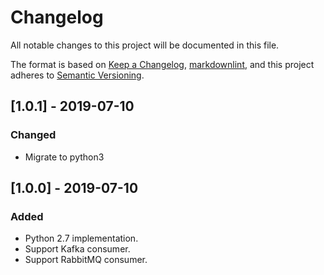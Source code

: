 # Changelog

All notable changes to this project will be documented in this file.

The format is based on [Keep a Changelog](https://keepachangelog.com/en/1.0.0/),
[markdownlint](https://dlaa.me/markdownlint/),
and this project adheres to [Semantic Versioning](https://semver.org/spec/v2.0.0.html).

## [1.0.1] - 2019-07-10

### Changed

- Migrate to python3

## [1.0.0] - 2019-07-10

### Added

- Python 2.7 implementation.
- Support Kafka consumer.
- Support RabbitMQ consumer.
